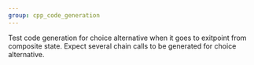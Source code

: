 ```yaml
---
group: cpp_code_generation
---
```

Test code generation for choice alternative when it goes to exitpoint from composite state. Expect several chain calls to be generated for choice alternative.
